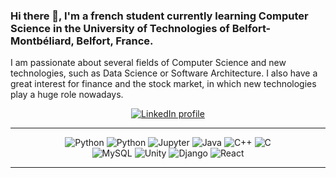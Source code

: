 ### Hi there 👋, I'm a french student currently learning Computer Science in the University of Technologies of Belfort-Montbéliard, Belfort, France.

I am passionate about several fields of Computer Science and new technologies, such as Data Science or Software Architecture. 
I also have a great interest for finance and the stock market, in which new technologies play a huge role nowadays.

<div align="center">
  <a href="https://www.linkedin.com/in/timothewatteau/">
    <img alt="LinkedIn profile" src="https://img.shields.io/badge/LinkedIn-blue?logo=linkedin&logoColor=white&style=for-the-badge">
  </a>
</div>

-----
<div align="center">
  <div align="inline">
    <img alt="Python" src="https://img.shields.io/badge/python-3670A0?style=for-the-badge&logo=python&logoColor=ffdd54">
    <img alt="Python" src="https://img.shields.io/badge/PyTorch-%23EE4C2C.svg?style=for-the-badge&logo=PyTorch&logoColor=white">
    <img alt="Jupyter" src="https://img.shields.io/badge/Jupyter-F37626.svg?&style=for-the-badge&logo=Jupyter&logoColor=white">
    <img alt="Java" src="https://img.shields.io/badge/Java-ED8B00?style=for-the-badge&logo=java&logoColor=white">
    <img alt="C++" src="https://img.shields.io/badge/c++-%2300599C.svg?style=for-the-badge&logo=c%2B%2B&logoColor=white">
    <img alt="C" src="https://img.shields.io/badge/c-%2300599C.svg?style=for-the-badge&logo=c&logoColor=white">
    <br/>
    <img alt="MySQL" src="https://img.shields.io/badge/mysql-%2300f.svg?style=for-the-badge&logo=mysql&logoColor=white">
    <img alt="Unity" src="https://img.shields.io/badge/unity-%23000000.svg?style=for-the-badge&logo=unity&logoColor=white">
    <img alt="Django" src="https://img.shields.io/badge/Django-092E20?style=for-the-badge&logo=django&logoColor=green">
    <img alt="React" src="https://img.shields.io/badge/React-20232A?style=for-the-badge&logo=react&logoColor=61DAFB">
  </div>
</div>

----
